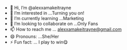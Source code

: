 - 👋 Hi, I’m @alexxamakeitrayne
- 👀 I’m interested in ...Turning you on! 
- 🌱 I’m currently learning ...Marketing
- 💞️ I’m looking to collaborate on ...Only Fans 
- 📫 How to reach me ... alexxamakeitrayne@gmail.com
- 😄 Pronouns: ...She/Her 
- ⚡ Fun fact: ... I play to win😋

<!---
alexxamakeitrayne/alexxamakeitrayne is a ✨ special ✨ repository because its `README.md` (this file) appears on your GitHub profile.
You can click the Preview link to take a look at your changes.
--->

